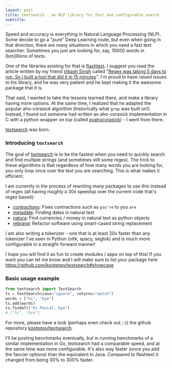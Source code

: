 ```yaml
---
layout: post
title: textsearch - an NLP library for fast and configurable search
subtitle:
---
```


Speed and accuracy is everything in Natural Language Processing (NLP).
Some decide to go a "pure" Deep Learning route, but even when going in that direction, there are many situations in which you need a fast text searcher.
Sometimes you just are looking for, say, 10000 words in [bm]illions of texts.

One of the libraries existing for that is [flashtext](https://github.com/vi3k6i5/flashtext). I suggest you read the article written by my friend [Vikash Singh](https://github.com/vi3k6i5) called "[Regex was taking 5 days to run. So I built a tool that did it in 15 minutes](https://www.freecodecamp.org/news/regex-was-taking-5-days-flashtext-does-it-in-15-minutes-55f04411025f/)".
I'm proud to have raised issues to his library, and he was very patient and he kept making it the awesome package that it is.

That said, I wanted to take the lessons learned there, and make a library having more options.
At the same time, I realized that he adapted the popular aho-corasick algorithm (historically what `grep` was built on!).
Instead, I found out someone had written an aho-corasick implementation in C with a python wrapper on top (called [pyahocorasick](https://github.com/WojciechMula/pyahocorasick)) - I went from there.

[textsearch](https://github.com/kootenpv/textsearch) was born.

### Introducing `textsearch`

The goal of [textsearch](https://github.com/kootenpv/textsearch) is to be the fastest when you need to quickly search and find multiple strings (and sometimes still some regex).
The trick to these algorithms is that regardless of how many words you are looking for, you only loop once over the text you are searching. This is what makes it efficient.

I am currently in the process of rewriting many packages to use this instead of regex (all having roughly a 30x speedup over the current code that's regex based):

- [contractions](https://github.com/kootenpv/contractions): Fixes contractions such as `you're` to you `are`
- [metadate](https://pypi.org/project/metadate): Finding dates in natural text
- [natura](https://github.com/kootenpv/natura): Find currencies / money in natural text as python objects
- [rebrand](https://github.com/kootenpv/rebrand): Refactor software using smart-cased string replacement

I am also writing a tokenizer - one that is at least 20x faster than any tokenizer I've seen in Python (nltk, spacy, segtok) and is much more configurable in a straight-forward manner!

I hope you will find it as fun to create modules / apps on top of this! If you want you can let me know and I will make sure to list your package here https://github.com/kootenpv/textsearch#showcase

### Basic usage example

```python
from textsearch import TextSearch
ts = TextSearch(case="ignore", returns="match")
words = ["hi", "bye"]
ts.add(words)
ts.findall("hi Pascal, bye")
# ["hi", "bye"]
```

For more, please have a look (perhaps even check out ;-)) the github repository [kootenpv/textsearch](https://github.com/kootenpv/textsearch).

I'll be posting benchmarks eventually, but in running benchmarks of a similar implementation in Go, textsearch had a comparable speed, and at the same time was more configurable.
It's also way faster (once you add the fancier options) than the equivalent in Java.
Compared to flashtext it changed from being 30% to 300% faster.

